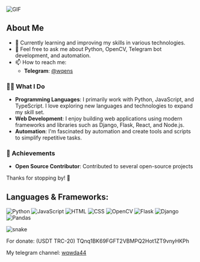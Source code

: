 ![GIF](https://static.wixstatic.com/media/d933fe_53724a5c4e0b4ca7b764a9c3a6d9d25d~mv2.gif)

## About Me
- 🌱 Currently learning and improving my skills in various technologies.
- 💬 Feel free to ask me about Python, OpenCV, Telegram bot development, and automation.
- 📫 How to reach me:
  - **Telegram**: [@wqens](https://t.me/wqens)

### 🧑‍💻 What I Do
- **Programming Languages**: I primarily work with Python, JavaScript, and TypeScript. I love exploring new languages and technologies to expand my skill set.
- **Web Development**: I enjoy building web applications using modern frameworks and libraries such as Django, Flask, React, and Node.js.
- **Automation**: I'm fascinated by automation and create tools and scripts to simplify repetitive tasks.

### 🌟 Achievements
- **Open Source Contributor**: Contributed to several open-source projects


Thanks for stopping by! 🙌

## Languages & Frameworks:
![Python](https://img.shields.io/badge/-Python-3776AB?style=flat&logo=python&logoColor=white)
![JavaScript](https://img.shields.io/badge/-JavaScript-F7DF1E?style=flat&logo=javascript&logoColor=black)
![HTML](https://img.shields.io/badge/-HTML-E34F26?style=flat&logo=html5&logoColor=white)
![CSS](https://img.shields.io/badge/-CSS-1572B6?style=flat&logo=css3&logoColor=white)
![OpenCV](https://img.shields.io/badge/-OpenCV-5C3EE8?style=flat&logo=opencv&logoColor=white)
![Flask](https://img.shields.io/badge/-Flask-000000?style=flat&logo=flask&logoColor=white)
![Django](https://img.shields.io/badge/-Django-092E20?style=flat&logo=django&logoColor=white) 
![Pandas](https://img.shields.io/badge/-Pandas-150458?style=flat&logo=pandas&logoColor=white)

![snake](https://github.com/sammorozov/sammorozov/blob/main/assets/github-snake.svg)

For donate: (USDT TRC-20) TQnq1BK69FGFT2VBMPQ2Hot1ZT9vnyHKPh

My telegram channel: [wqwda44](https://t.me/+Nezl7JZHT_Q2NzQy)
